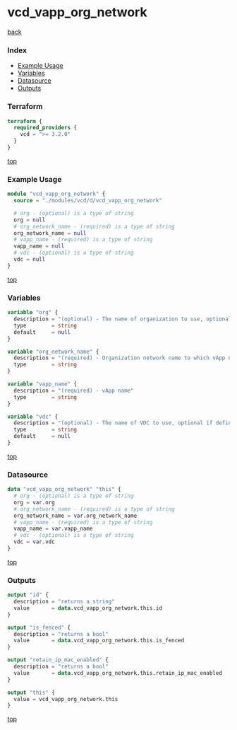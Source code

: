 # vcd_vapp_org_network

[back](../vcd.md)

### Index

- [Example Usage](#example-usage)
- [Variables](#variables)
- [Datasource](#datasource)
- [Outputs](#outputs)

### Terraform

```terraform
terraform {
  required_providers {
    vcd = ">= 3.2.0"
  }
}
```

[top](#index)

### Example Usage

```terraform
module "vcd_vapp_org_network" {
  source = "./modules/vcd/d/vcd_vapp_org_network"

  # org - (optional) is a type of string
  org = null
  # org_network_name - (required) is a type of string
  org_network_name = null
  # vapp_name - (required) is a type of string
  vapp_name = null
  # vdc - (optional) is a type of string
  vdc = null
}
```

[top](#index)

### Variables

```terraform
variable "org" {
  description = "(optional) - The name of organization to use, optional if defined at provider level. Useful when connected as sysadmin working across different organizations"
  type        = string
  default     = null
}

variable "org_network_name" {
  description = "(required) - Organization network name to which vApp network is connected to"
  type        = string
}

variable "vapp_name" {
  description = "(required) - vApp name"
  type        = string
}

variable "vdc" {
  description = "(optional) - The name of VDC to use, optional if defined at provider level"
  type        = string
  default     = null
}
```

[top](#index)

### Datasource

```terraform
data "vcd_vapp_org_network" "this" {
  # org - (optional) is a type of string
  org = var.org
  # org_network_name - (required) is a type of string
  org_network_name = var.org_network_name
  # vapp_name - (required) is a type of string
  vapp_name = var.vapp_name
  # vdc - (optional) is a type of string
  vdc = var.vdc
}
```

[top](#index)

### Outputs

```terraform
output "id" {
  description = "returns a string"
  value       = data.vcd_vapp_org_network.this.id
}

output "is_fenced" {
  description = "returns a bool"
  value       = data.vcd_vapp_org_network.this.is_fenced
}

output "retain_ip_mac_enabled" {
  description = "returns a bool"
  value       = data.vcd_vapp_org_network.this.retain_ip_mac_enabled
}

output "this" {
  value = vcd_vapp_org_network.this
}
```

[top](#index)